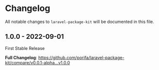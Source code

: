 # Changelog

All notable changes to `laravel-package-kit` will be documented in this file.

## 1.0.0 - 2022-09-01

First Stable Release

**Full Changelog**: https://github.com/porifa/laravel-package-kit/compare/v0.0.1-alpha...v1.0.0
